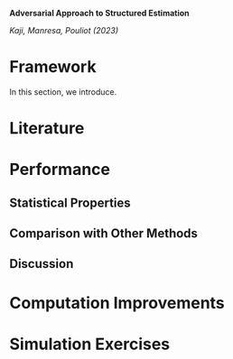 **Adversarial Approach to Structured Estimation**

*Kaji, Manresa, Pouliot (2023)*

# Framework

In this section, we introduce.

# Literature 

# Performance
## Statistical Properties
## Comparison with Other Methods
## Discussion

# Computation Improvements

# Simulation Exercises
